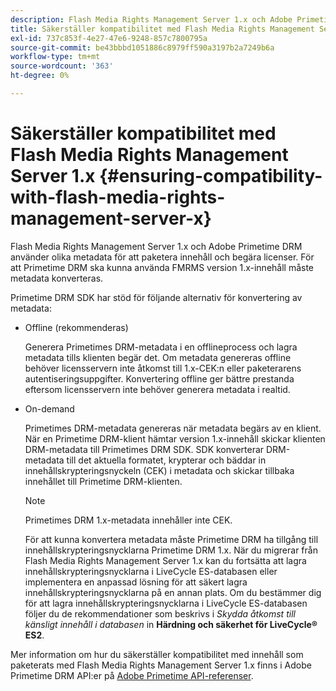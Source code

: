 ```yaml
---
description: Flash Media Rights Management Server 1.x och Adobe Primetime DRM använder olika metadata för att paketera innehåll och begära licenser. För att Primetime DRM ska kunna använda FMRMS version 1.x-innehåll måste metadata konverteras.
title: Säkerställer kompatibilitet med Flash Media Rights Management Server 1.x
exl-id: 737c853f-4e27-47e6-9248-857c7800795a
source-git-commit: be43bbbd1051886c8979ff590a3197b2a7249b6a
workflow-type: tm+mt
source-wordcount: '363'
ht-degree: 0%

---
```


# Säkerställer kompatibilitet med Flash Media Rights Management Server 1.x {#ensuring-compatibility-with-flash-media-rights-management-server-x}

Flash Media Rights Management Server 1.x och Adobe Primetime DRM använder olika metadata för att paketera innehåll och begära licenser. För att Primetime DRM ska kunna använda FMRMS version 1.x-innehåll måste metadata konverteras.

Primetime DRM SDK har stöd för följande alternativ för konvertering av metadata:

* Offline (rekommenderas)

   Generera Primetimes DRM-metadata i en offlineprocess och lagra metadata tills klienten begär det. Om metadata genereras offline behöver licensservern inte åtkomst till 1.x-CEK:n eller paketerarens autentiseringsuppgifter. Konvertering offline ger bättre prestanda eftersom licensservern inte behöver generera metadata i realtid.
* On-demand

   Primetimes DRM-metadata genereras när metadata begärs av en klient. När en Primetime DRM-klient hämtar version 1.x-innehåll skickar klienten DRM-metadata till Primetimes DRM SDK. SDK konverterar DRM-metadata till det aktuella formatet, krypterar och bäddar in innehållskrypteringsnyckeln (CEK) i metadata och skickar tillbaka innehållet till Primetime DRM-klienten.

   >[!NOTE]
   >
   >Primetimes DRM 1.x-metadata innehåller inte CEK.

   För att kunna konvertera metadata måste Primetime DRM ha tillgång till innehållskrypteringsnycklarna Primetime DRM 1.x. När du migrerar från Flash Media Rights Management Server 1.x kan du fortsätta att lagra innehållskrypteringsnycklarna i LiveCycle ES-databasen eller implementera en anpassad lösning för att säkert lagra innehållskrypteringsnycklarna på en annan plats. Om du bestämmer dig för att lagra innehållskrypteringsnycklarna i LiveCycle ES-databasen följer du de rekommendationer som beskrivs i *Skydda åtkomst till känsligt innehåll i databasen* in **Härdning och säkerhet för LiveCycle® ES2**.

Mer information om hur du säkerställer kompatibilitet med innehåll som paketerats med Flash Media Rights Management Server 1.x finns i Adobe Primetime DRM API:er på [Adobe Primetime API-referenser](https://help.adobe.com/en_US/primetime/api/index.html#api-Adobe_Primetime_API_References).
